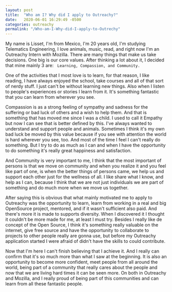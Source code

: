 ```yaml
---
layout: post
title:  "Who am I? Why did I apply to Outreachy?"
date:   2020-06-01 16:29:49 -0500
categories: outreachy
permalink: "/Who-am-I-Why-did-I-apply-to-Outrechy"
---
```

My name is Lisset, I'm from Mexico, I'm 20 years old, I'm studying Telematics Engineering, I love animals, music, read, and right now I'm an Outreachy Intern with Mozilla.
There are many things that make us take decisions. One big is our core values.
After thinking a lot about it, I decided that mine mainly 3 are:
 
`Learning, Compassion, and Community.`

One of the activities that I most love is to learn, for that reason, I like reading, I have always enjoyed the school, take courses and all of that sort of nerdy stuff. I just can't be without learning new things. Also when I listen to people's experiences or stories I learn from it. It's something fantastic that you can learn from wherever you see.

Compassion is as a strong feeling of sympathy and sadness for the suffering or bad luck of others and a wish to help them. And that is something that has moved me since I was a child. I used to call it Empathy but now I can see that is better defined by this. I've always wanted to understand and support people and animals. Sometimes I think it's my own bad luck be moved by this value because if you see with attention the world is hard wherever you see, too. And most of the time I feel I can't really do something. But I try to do as much as I can and when I have the opportunity to do something it's really great happiness and satisfaction.

And Community is very important to me, I think that the most important of persons is that we move on community and when you realize it and you feel like part of one, is when the better things of persons came, we help us and support each other just for the wellness of all. I like share what I know, and help as I can, because I think that we are not just individuals we are part of something and do much more when we move us together.

After saying this is obvious that what mainly motivated me to apply to Outreachy was the opportunity to learn, learn from working in a real and big OpenSource project, mentored, and if it wasn't sufficient also paid. And there's more it is made to supports diversity. When I discovered it I thought it couldn't be more made for me, at least I must try.
Besides I really like de concept of the Open Source, I think it's something really valuable on the internet, give free source and have the opportunity to collaborate to projects to other people really are gonna use, but before my Outreachy application started I were afraid of didn't have the skills to could contribute.

Now that I'm here I can't finish believing that I achieve it. And I really can confirm that it's so much more than what I saw at the beginning. It is also an opportunity to become more confident, meet people from all around the world, being part of a community that really cares about the people and now that we are living hard times it can be seen more. On both in Outreachy and Mozilla, and I really proud of being part of this communities and can learn from all these fantastic people.